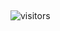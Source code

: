 <p><img src="https://github-readme-stats.vercel.app/api?username=jhnlynn&amp;show_icons=true" alt=""><br>
<img src="https://github-readme-stats.vercel.app/api/top-langs/?username=jhnlynn&amp;layout=compact&amp;count_private=true&amp;theme=default" alt=""> <img src="https://github-readme-streak-stats.herokuapp.com?user=jhnlynn&amp;hide_border=true&amp;ring=7EDDCF&amp;fire=7EDDCF" alt=""></p>
<p><img src="https://visitor-badge.glitch.me/badge?page_id=johannes-lin.johannes-lin&amp;left_color=green&amp;right_color=red" alt="visitors"></p>
